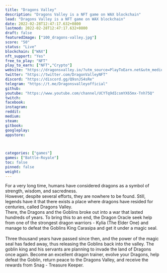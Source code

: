 ```yaml
---
title: "Dragons Valley"
description: "Dragons Valley is a NFT game on WAX blockchain"
lead: "Dragons Valley is a NFT game on WAX blockchain"
date: 2022-02-28T12:47:17.632+0800
lastmod: 2022-02-28T12:47:17.632+0800
draft: false
featuredImage: ["100_dragons-valley.jpg"]
score: "50"
status: "Live"
blockchain: ["WAX"]
nft_support: "Yes"
free_to_play: "NFT"
play_to_earn: ["NFT","Crypto"]
website: "https://dragonsvalley.io/?utm_source=PlayToEarn.net&utm_medium=organic&utm_campaign=gamepage"
twitter: "https://twitter.com/DragonValleyNFT"
discord: "https://discord.gg/Q9snJS4sRe"
telegram: "https://t.me/Dragonsvalleyofficial"
github: 
youtube: "https://www.youtube.com/channel/UCYTq9dIcsmYX65mx-Tnh75Q"
twitch: 
facebook: 
instagram: 
reddit: 
medium: 
steam: 
gitbook: 
googleplay: 
appstore: 

  
    
categories: ["games"]
games: ["Battle-Royale"]
toc: false
pinned: false
weight: 
---
```

For a very long time, humans have considered dragons as a symbol of strength, wisdom, and sacredness.<br> However, despite several efforts, they are nowhere to be found. Still, legends have it that there exists a place where dragons have resided for centuries, called Dragons Valley. <br> There, the Dragons and the Goblins broke out into a war that lasted hundreds of years. To bring this to an end, the Dragon Oracle seek help from one of the strongest dragon warriors - Kylia (The Elder One) and manage to defeat the Goblins King Carasipa and get it under a magic seal. <br> <br> Three thousand years have passed since then, and the power of the magic seal has faded away, thus releasing the Goblins back into the valley. The goblin king and his servants are planning to invade the land of Dragons once again. Become an excellent dragon trainer, evolve your Dragons, help defeat the Goblin, return peace to the Dragons Valley, and receive the rewards from Snag - Treasure Keeper.